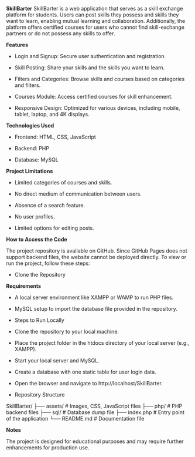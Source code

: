 **SkillBarter**
SkillBarter is a web application that serves as a skill exchange platform for students. 
Users can post skills they possess and skills they want to learn, enabling mutual learning and collaboration. 
Additionally, the platform offers certified courses for users who cannot find skill-exchange partners or do not possess any skills to offer.

**Features**

- Login and Signup: Secure user authentication and registration.

- Skill Posting: Share your skills and the skills you want to learn.

- Filters and Categories: Browse skills and courses based on categories and filters.

- Courses Module: Access certified courses for skill enhancement.

- Responsive Design: Optimized for various devices, including mobile, tablet, laptop, and 4K displays.

**Technologies Used**

- Frontend: HTML, CSS, JavaScript

- Backend: PHP

- Database: MySQL

**Project Limitations**

- Limited categories of courses and skills.

- No direct medium of communication between users.

- Absence of a search feature.

- No user profiles.

- Limited options for editing posts.

**How to Access the Code**

The project repository is available on GitHub. Since GitHub Pages does not support backend files, the website cannot be deployed directly. To view or run the project, follow these steps:

- Clone the Repository

**Requirements**

- A local server environment like XAMPP or WAMP to run PHP files.

- MySQL setup to import the database file provided in the repository.

- Steps to Run Locally

- Clone the repository to your local machine.

- Place the project folder in the htdocs directory of your local server (e.g., XAMPP).

- Start your local server and MySQL.

- Create a database with one static table for user login data.

- Open the browser and navigate to http://localhost/SkillBarter.

- Repository Structure

SkillBarter/
├── assets/         # Images, CSS, JavaScript files
├── php/            # PHP backend files
├── sql/            # Database dump file
├── index.php       # Entry point of the application
└── README.md       # Documentation file

**Notes**

The project is designed for educational purposes and may require further enhancements for production use.
